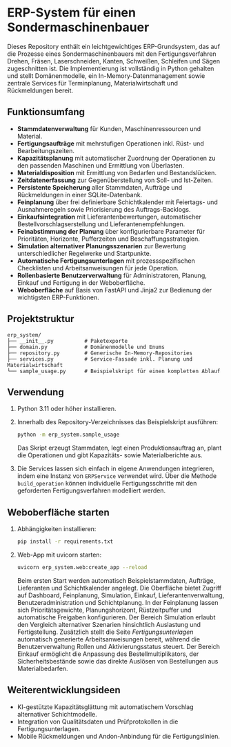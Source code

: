 # ERP-System für einen Sondermaschinenbauer

Dieses Repository enthält ein leichtgewichtiges ERP-Grundsystem, das auf die
Prozesse eines Sondermaschinenbauers mit den Fertigungsverfahren Drehen,
Fräsen, Laserschneiden, Kanten, Schweißen, Schleifen und Sägen zugeschnitten
ist. Die Implementierung ist vollständig in Python gehalten und stellt
Domänenmodelle, ein In-Memory-Datenmanagement sowie zentrale Services für
Terminplanung, Materialwirtschaft und Rückmeldungen bereit.

## Funktionsumfang

- **Stammdatenverwaltung** für Kunden, Maschinenressourcen und Material.
- **Fertigungsaufträge** mit mehrstufigen Operationen inkl. Rüst- und
  Bearbeitungszeiten.
- **Kapazitätsplanung** mit automatischer Zuordnung der Operationen zu den
  passenden Maschinen und Ermittlung von Überlasten.
- **Materialdisposition** mit Ermittlung von Bedarfen und Bestandslücken.
- **Zeitdatenerfassung** zur Gegenüberstellung von Soll- und Ist-Zeiten.
- **Persistente Speicherung** aller Stammdaten, Aufträge und Rückmeldungen in
  einer SQLite-Datenbank.
- **Feinplanung** über frei definierbare Schichtkalender mit Feiertags- und
  Ausnahmeregeln sowie Priorisierung des Auftrags-Backlogs.
- **Einkaufsintegration** mit Lieferantenbewertungen, automatischer
  Bestellvorschlagserstellung und Lieferantenempfehlungen.
- **Feinabstimmung der Planung** über konfigurierbare Parameter für
  Prioritäten, Horizonte, Pufferzeiten und Beschaffungsstrategien.
- **Simulation alternativer Planungsszenarien** zur Bewertung unterschiedlicher
  Regelwerke und Startpunkte.
- **Automatische Fertigungsunterlagen** mit prozessspezifischen Checklisten und
  Arbeitsanweisungen für jede Operation.
- **Rollenbasierte Benutzerverwaltung** für Administratoren, Planung, Einkauf
  und Fertigung in der Weboberfläche.
- **Weboberfläche** auf Basis von FastAPI und Jinja2 zur Bedienung der
  wichtigsten ERP-Funktionen.

## Projektstruktur

```
erp_system/
├── __init__.py          # Paketexporte
├── domain.py            # Domänenmodelle und Enums
├── repository.py        # Generische In-Memory-Repositories
├── services.py          # Service-Fassade inkl. Planung und Materialwirtschaft
└── sample_usage.py      # Beispielskript für einen kompletten Ablauf
```

## Verwendung

1. Python 3.11 oder höher installieren.
2. Innerhalb des Repository-Verzeichnisses das Beispielskript ausführen:

   ```bash
   python -m erp_system.sample_usage
   ```

   Das Skript erzeugt Stammdaten, legt einen Produktionsauftrag an, plant die
   Operationen und gibt Kapazitäts- sowie Materialberichte aus.

3. Die Services lassen sich einfach in eigene Anwendungen integrieren, indem
   eine Instanz von `ERPService` verwendet wird. Über die Methode
   `build_operation` können individuelle Fertigungsschritte mit den geforderten
   Fertigungsverfahren modelliert werden.

## Weboberfläche starten

1. Abhängigkeiten installieren:

   ```bash
   pip install -r requirements.txt
   ```

2. Web-App mit uvicorn starten:

   ```bash
   uvicorn erp_system.web:create_app --reload
   ```

   Beim ersten Start werden automatisch Beispielstammdaten, Aufträge,
   Lieferanten und Schichtkalender angelegt. Die Oberfläche bietet Zugriff auf
   Dashboard, Feinplanung, Simulation, Einkauf, Lieferantenverwaltung,
   Benutzeradministration und Schichtplanung. In der Feinplanung lassen sich
   Prioritätsgewichte, Planungshorizont, Rüstzeitpuffer und automatische
   Freigaben konfigurieren. Der Bereich Simulation erlaubt den Vergleich
   alternativer Szenarien hinsichtlich Auslastung und Fertigstellung.
   Zusätzlich stellt die Seite *Fertigungsunterlagen* automatisch generierte
   Arbeitsanweisungen bereit, während die Benutzerverwaltung Rollen und
   Aktivierungsstatus steuert. Der Bereich Einkauf ermöglicht die Anpassung des
   Bestellmultiplikators, der Sicherheitsbestände sowie das direkte Auslösen von
   Bestellungen aus Materialbedarfen.

## Weiterentwicklungsideen

- KI-gestützte Kapazitätsglättung mit automatischem Vorschlag alternativer
  Schichtmodelle.
- Integration von Qualitätsdaten und Prüfprotokollen in die
  Fertigungsunterlagen.
- Mobile Rückmeldungen und Andon-Anbindung für die Fertigungslinien.
